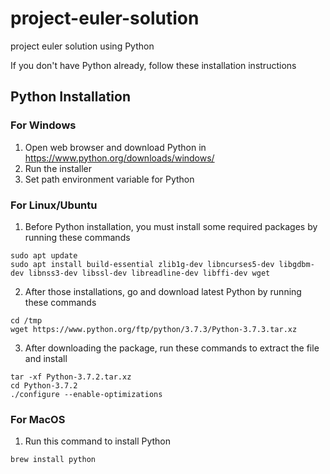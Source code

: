 # project-euler-solution
project euler solution using Python

If you don't have Python already, follow these installation instructions

## Python Installation
### For Windows
1. Open web browser and download Python in https://www.python.org/downloads/windows/
2. Run the installer
3. Set path environment variable for Python

### For Linux/Ubuntu
1. Before Python installation, you must install some required packages by running these commands
```
sudo apt update
sudo apt install build-essential zlib1g-dev libncurses5-dev libgdbm-dev libnss3-dev libssl-dev libreadline-dev libffi-dev wget
```
2. After those installations, go and download latest Python by running these commands
```
cd /tmp
wget https://www.python.org/ftp/python/3.7.3/Python-3.7.3.tar.xz
```
3. After downloading the package, run these commands to extract the file and install
```
tar -xf Python-3.7.2.tar.xz
cd Python-3.7.2
./configure --enable-optimizations
```

### For MacOS
1. Run this command to install Python
```
brew install python
```
